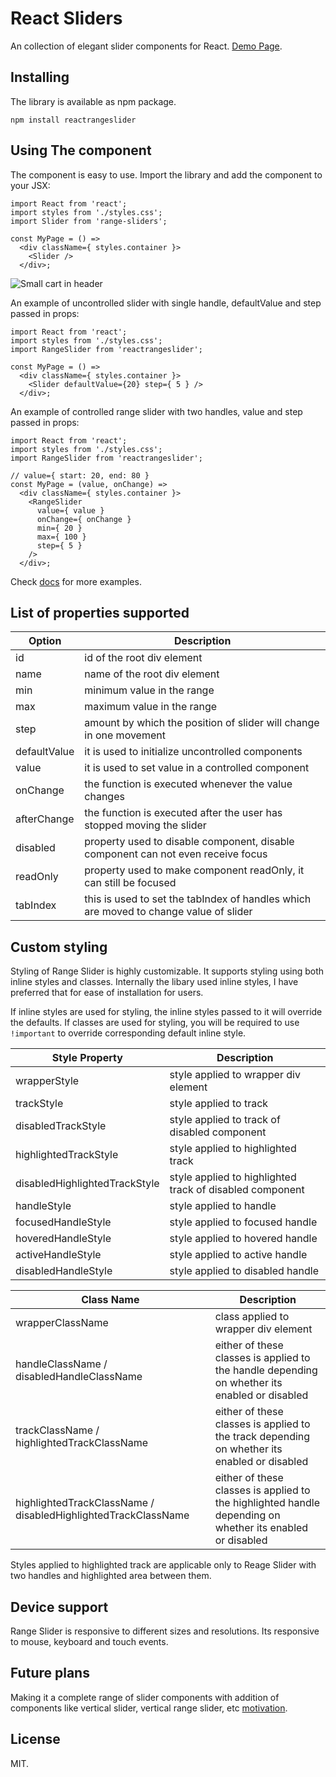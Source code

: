 # React Sliders

An collection of elegant slider components for React.
[Demo Page](http://jpuri.github.io/react-range-slider/).

## Installing

The library is available as npm package.

`npm install reactrangeslider`

## Using The component
The component is easy to use. Import the library and add the component to your JSX:

```
import React from 'react';
import styles from './styles.css';
import Slider from 'range-sliders';

const MyPage = () =>
  <div className={ styles.container }>
    <Slider />
  </div>;
```

![Small cart in header](http://i.imgur.com/674BW07.gif)

An example of uncontrolled slider with single handle, defaultValue and step passed in props:
```
import React from 'react';
import styles from './styles.css';
import RangeSlider from 'reactrangeslider';

const MyPage = () =>
  <div className={ styles.container }>
    <Slider defaultValue={20} step={ 5 } />
  </div>;
```

An example of controlled range slider with two handles, value and step passed in props:
```
import React from 'react';
import styles from './styles.css';
import RangeSlider from 'reactrangeslider';

// value={ start: 20, end: 80 }
const MyPage = (value, onChange) =>
  <div className={ styles.container }>
    <RangeSlider
      value={ value }
      onChange={ onChange }
      min={ 20 }
      max={ 100 }
      step={ 5 }
    />
  </div>;
```
Check [docs](https://github.com/jpuri/react-range-slider/tree/master/docs) for more examples.

## List of properties supported
| Option | Description |
| ------ | ----------- |
| id   | id of the root div element |
| name | name of the root div element |
| min    | minimum value in the range |
| max    | maximum value in the range |
| step    | amount by which the position of slider will change in one movement |
| defaultValue    | it is used to initialize uncontrolled components |
| value    | it is used to set value in a controlled component  |
| onChange    | the function is executed whenever the value changes |
| afterChange    | the function is executed after the user has stopped moving the slider |
| disabled    | property used to disable component, disable component can not even receive focus |
| readOnly    | property used to make component readOnly, it can still be focused |
| tabIndex    | this is used to set the tabIndex of handles which are moved to change value of slider |

## Custom styling
Styling of Range Slider is highly customizable. It supports styling using both inline styles and classes. Internally the libary used inline styles, I have preferred that for ease of installation for users.

If inline styles are used for styling, the inline styles passed to it will override the defaults. If classes are used for styling, you will be required to use `!important` to override corresponding default inline style.

| Style Property | Description |
| ------ | ----------- |
| wrapperStyle    | style applied to wrapper div element |
| trackStyle    | style applied to track |
| disabledTrackStyle    | style applied to track of disabled component |
| highlightedTrackStyle    | style applied to highlighted track |
| disabledHighlightedTrackStyle    | style applied to highlighted track of disabled component |
| handleStyle    | style applied to handle |
| focusedHandleStyle    | style applied to focused handle |
| hoveredHandleStyle    | style applied to hovered handle |
| activeHandleStyle    | style applied to active handle |
| disabledHandleStyle    | style applied to disabled handle |

| Class Name | Description |
| ------ | ----------- |
| wrapperClassName    | class applied to wrapper div element |
| handleClassName / disabledHandleClassName   | either of these classes is applied to the handle depending on whether its enabled or disabled |
| trackClassName / highlightedTrackClassName    | either of these classes is applied to the track depending on whether its enabled or disabled |
| highlightedTrackClassName / disabledHighlightedTrackClassName    | either of these classes is applied to the highlighted handle depending on whether its enabled or disabled |
Styles applied to highlighted track are applicable only to Reage Slider with two handles and highlighted area between them.

## Device support
Range Slider is responsive to different sizes and resolutions. Its responsive to mouse, keyboard and touch events.

## Future plans
Making it a complete range of slider components with addition of components like vertical slider, vertical range slider, etc
[motivation](https://jqueryui.com/slider/).

## License
MIT.
